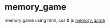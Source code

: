 # memory_game
memory game using html, css &amp; js [memory_game](https://siha2.github.io/memory_game/)